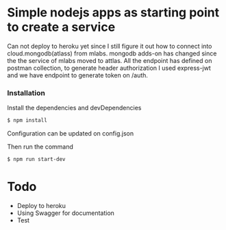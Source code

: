 # Simple nodejs apps as starting point to create a service

Can not deploy to heroku yet since I still figure it out how to connect into cloud.mongodb(atlass) from mlabs. mongodb adds-on has changed since the the service of mlabs moved to attlas.
All the endpoint has defined on postman collection, to generate header authorization I used express-jwt and we have endpoint to generate token on /auth.

### Installation


Install the dependencies and devDependencies 
```sh
$ npm install
```

Configuration can be updated on config.json

Then run the command

```sh
$ npm run start-dev
```


# Todo
- Deploy to heroku  
- Using Swagger for documentation 
- Test

